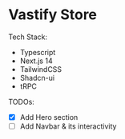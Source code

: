 # Vastify Store

Tech Stack:
- Typescript
- Next.js 14
- TailwindCSS
- Shadcn-ui
- tRPC

TODOs:
- [x] Add Hero section
- [ ] Add Navbar & its interactivity 